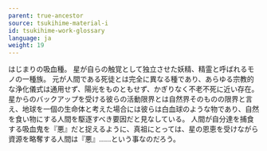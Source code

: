 ```yaml
---
parent: true-ancestor
source: tsukihime-material-i
id: tsukihime-work-glossary
language: ja
weight: 19
---
```


はじまりの吸血種。
星が自らの触覚として独立させた妖精、精霊と呼ばれるモノの一種族。
元が人間である死徒とは完全に異なる種であり、あらゆる宗教的な浄化儀式は通用せず、陽光をものともせず、かぎりなく不老不死に近い存在。
星からのバックアップを受ける彼らの活動限界とは自然界そのものの限界と言え、地球を一個の生命体と考えた場合には彼らは白血球のような物であり、自然を食い物にする人間を駆逐すべき要因だと見なしている。
人間が自分達を捕食する吸血鬼を『悪』だと捉えるように、真祖にとっては、星の恩恵を受けながら資源を略奪する人間は『悪』……という事なのだろう。
